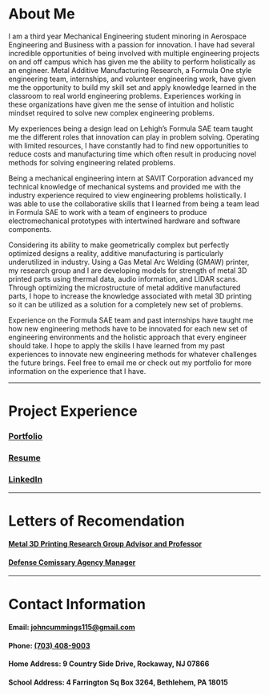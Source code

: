 # About Me

I am a third year Mechanical Engineering student minoring in Aerospace Engineering and Business with a passion for innovation. I have had several incredible opportunities of being involved with multiple engineering projects on and off campus which has given me the ability to perform holistically as an engineer. Metal Additive Manufacturing Research, a Formula One style engineering team, internships, and volunteer engineering work, have given me the opportunity to build my skill set and apply knowledge learned in the classroom to real world engineering problems. Experiences working in these organizations have given me the sense of intuition and holistic mindset required to solve new complex engineering problems.

My experiences being a design lead on Lehigh’s Formula SAE team taught me the different roles that innovation can play in problem solving. Operating with limited resources, I have constantly had to find new opportunities to reduce costs and manufacturing time which often result in producing novel methods for solving engineering related problems.

Being a mechanical engineering intern at SAVIT Corporation advanced my technical knowledge of mechanical systems and provided me with the industry experience required to view engineering problems holistically. I was able to use the collaborative skills that I learned from being a team lead in Formula SAE to work with a team of engineers to produce electromechanical prototypes with intertwined hardware and software components.

Considering its ability to make geometrically complex but perfectly optimized designs a reality, additive manufacturing is particularly underutilized in industry. Using a Gas Metal Arc Welding (GMAW) printer, my research group and I are developing models for strength of metal 3D printed parts using thermal data, audio information, and LIDAR scans. Through optimizing the microstructure of metal additive manufactured parts, I hope to increase the knowledge associated with metal 3D printing so it can be utilized as a solution for a completely new set of problems.

Experience on the Formula SAE team and past internships have taught me how new engineering methods have to be innovated for each new set of engineering environments and the holistic approach that every engineer should take. I hope to apply the skills I have learned from my past experiences to innovate new engineering methods for whatever challenges the future brings. Feel free to email me or check out my portfolio for more information on the experience that I have.


***

# Project Experience

### [Portfolio](./portfolio.pdf)


### [Resume](./resume.pdf)


### [LinkedIn](http://linkedin.com/in/john-cummings1)

***

# Letters of Recomendation

#### [Metal 3D Printing Research Group Advisor and Professor](./hadenlor.pdf)

#### [Defense Comissary Agency Manager](./decalor.pdf)

***

# Contact Information

#### Email: [johncummings115@gmail.com](mailto:johncummings115@gmail.com)

#### Phone: [(703) 408-9003](tel:703-408-9003)

#### Home Address: 9 Country Side Drive, Rockaway, NJ 07866

#### School Address: 4 Farrington Sq Box 3264, Bethlehem, PA 18015
